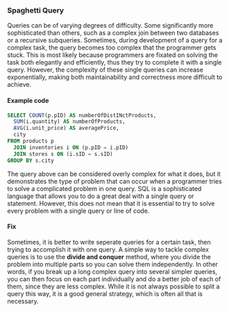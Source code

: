 ### Spaghetti Query

Queries can be of varying degrees of difficulty. Some significantly more sophisticated than others, such as a complex join between two databases or a recursive subqueries. Sometimes, during development of a query for a complex task, the query becomes too complex that the programmer gets stuck. This is most likely because programmers are fixated on solving the task both elegantly and efficiently, thus they try to complete it with a single query. However, the complexity of these single queries can increase exponentially, making both maintainability and correctness more difficult to achieve.

#### Example code

```SQL
SELECT COUNT(p.pID) AS numberOfDistINctProducts,
  SUM(i.quantity) AS numberOfProducts,
  AVG(i.unit_price) AS averagePrice,
  city
FROM products p
  JOIN inventories i ON (p.pID = i.pID)
  JOIN stores s ON (i.sID = s.sID)
GROUP BY s.city
```

The query above can be considered overly complex for what it does, but it demonstrates the type of problem that can occur when a programmer tries to solve a complicated problem in one query. SQL is a sophisticated language that allows you to do a great deal with a single query or statement. However, this does not mean that it is essential to try to solve every problem with a single query or line of code.

#### Fix

Sometimes, it is better to write seperate queries for a certain task, then trying to accomplish it with one query. A simple way to tackle complex queries is to use the **divide and conquer** method, where you divide the problem into multiple parts so you can solve them independently. In other words, if you break up a long complex query into several simpler queries, you can then focus on each part individually and do a better job of each of them, since they are less complex. While it is not always possible to split a query this way, it is a good general strategy, which is often all that is necessary.
